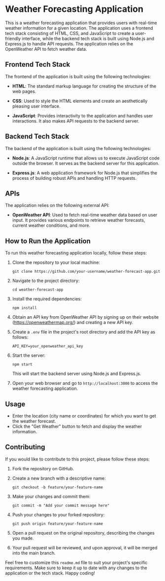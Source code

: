 # Weather Forecasting Application

This is a weather forecasting application that provides users with real-time weather information for a given location. The application uses a frontend tech stack consisting of HTML, CSS, and JavaScript to create a user-friendly interface, while the backend tech stack is built using Node.js and Express.js to handle API requests. The application relies on the OpenWeather API to fetch weather data.

## Frontend Tech Stack

The frontend of the application is built using the following technologies:

- **HTML**: The standard markup language for creating the structure of the web pages.

- **CSS**: Used to style the HTML elements and create an aesthetically pleasing user interface.

- **JavaScript**: Provides interactivity to the application and handles user interactions. It also makes API requests to the backend server.

## Backend Tech Stack

The backend of the application is built using the following technologies:

- **Node.js**: A JavaScript runtime that allows us to execute JavaScript code outside the browser. It serves as the backend server for this application.

- **Express.js**: A web application framework for Node.js that simplifies the process of building robust APIs and handling HTTP requests.

## APIs

The application relies on the following external API:

- **OpenWeather API**: Used to fetch real-time weather data based on user input. It provides various endpoints to retrieve weather forecasts, current weather conditions, and more.

## How to Run the Application

To run this weather forecasting application locally, follow these steps:

1. Clone the repository to your local machine:

   ```
   git clone https://github.com/your-username/weather-forecast-app.git
   ```

2. Navigate to the project directory:

   ```
   cd weather-forecast-app
   ```

3. Install the required dependencies:

   ```
   npm install
   ```

4. Obtain an API key from OpenWeather API by signing up on their website (https://openweathermap.org/) and creating a new API key.

5. Create a `.env` file in the project's root directory and add the API key as follows:

   ```
   API_KEY=your_openweather_api_key
   ```

6. Start the server:

   ```
   npm start
   ```

   This will start the backend server using Node.js and Express.js.

7. Open your web browser and go to `http://localhost:3000` to access the weather forecasting application.

## Usage

- Enter the location (city name or coordinates) for which you want to get the weather forecast.
- Click the "Get Weather" button to fetch and display the weather information.

## Contributing

If you would like to contribute to this project, please follow these steps:

1. Fork the repository on GitHub.

2. Create a new branch with a descriptive name:

   ```
   git checkout -b feature/your-feature-name
   ```

3. Make your changes and commit them:

   ```
   git commit -m "Add your commit message here"
   ```

4. Push your changes to your forked repository:

   ```
   git push origin feature/your-feature-name
   ```

5. Open a pull request on the original repository, describing the changes you made.

6. Your pull request will be reviewed, and upon approval, it will be merged into the main branch.

Feel free to customize this `readme.md` file to suit your project's specific requirements. Make sure to keep it up to date with any changes to the application or the tech stack. Happy coding!

